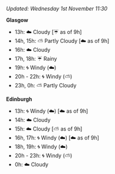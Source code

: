 *Updated: Wednesday 1st November 11:30*

**Glasgow**

* 13h: :cloud: Cloudy [:umbrella: as of 9h]
* 14h, 15h: :partly_sunny: Partly Cloudy [:cloud: as of 9h]
* 16h: :cloud: Cloudy
* 17h, 18h: :umbrella: Rainy
* 19h: :cyclone: Windy (:cloud:)
* 20h - 22h: :cyclone: Windy (:partly_sunny:)
* 23h, 0h: :partly_sunny: Partly Cloudy

**Edinburgh**

* 13h: :cyclone: Windy (:cloud:) [:cloud: as of 9h]
* 14h: :cloud: Cloudy
* 15h: :cloud: Cloudy [:partly_sunny: as of 9h]
* 16h, 17h: :cyclone: Windy (:cloud:) [:cloud: as of 9h]
* 18h, 19h: :cyclone: Windy (:cloud:)
* 20h - 23h: :cyclone: Windy (:partly_sunny:)
* 0h: :cloud: Cloudy
